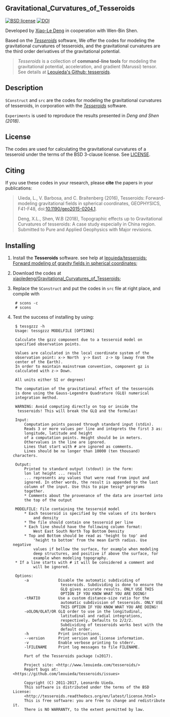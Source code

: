 ## Gravitational\_Curvatures\_of\_Tesseroids

[![BSD license](http://img.shields.io/badge/license-BSD-lightgrey.svg?style=flat)](https://github.com/xiaoledeng/Gravitational_Curvatures_of_Tesseroids/blob/master/LICENSE)
[![DOI](https://zenodo.org/badge/118716751.svg)](https://zenodo.org/badge/latestdoi/118716751)

Developed by [Xiao-Le Deng](https://github.com/xiaoledeng) in cooperation with Wen-Bin Shen.

Based on the *[Tesseroids](http://tesseroids.leouieda.com/)* software, We offer the codes for modeling the gravitational curvatures of tesseroids, and the gravitational curvatures are the third order derivatives of the gravitational potential.

>*Tesseroids* is a collection of **command-line tools**
for modeling the gravitational potential, acceleration, and
gradient (Marussi) tensor. See details at [Leouieda's Github: tesseroids](https://github.com/leouieda/tesseroids).

## Description

`SConstruct` and `src` are the codes for modeling the gravitational curvatures of tesseroids, in corporation with the *[Tesseroids](http://tesseroids.leouieda.com/)* software.

`Experiments` is used to reproduce the results presented in *Deng and Shen (2018)*. 

## License

The codes are used for calculating the gravitational curvatures of a tesseroid under the terms of the
BSD 3-clause license. See [LICENSE](https://github.com/xiaoledeng/Gravitational_Curvatures_of_Tesseroids/blob/master/LICENSE).

## Citing

If you use these codes in your research,
please **cite** the papers in your publications:

> Uieda, L., V. Barbosa, and C. Braitenberg (2016), Tesseroids: Forward-modeling gravitational fields in spherical coordinates, GEOPHYSICS, F41-F48, doi:[10.1190/geo2015-0204.1](http://dx.doi.org/10.1190/geo2015-0204.1).
> 
> Deng, X.L., Shen, W.B (2018), Topographic effects up to Gravitational Curvatures of tesseroids: A case study especially in China region. Submitted to Pure and Applied Geophysics with Major revisions.


## Installing

1. Install the **Tesseroids** software. see help at [leouieda/tesseroids: Forward modeling of gravity fields in spherical coordinates](https://github.com/leouieda/tesseroids);

2. Download the codes at [xiaoledeng/Gravitational\_Curvatures\_of\_Tesseroids](https://github.com/xiaoledeng/Gravitational_Curvatures_of_Tesseroids);

3. Replace the `SConstruct` and put the codes in `src` file at right place, and compile with 

	    # scons -c
	    # scons

4. Test the success of installing by using:

		$ tessgzzz -h
		Usage: tessgzzz MODELFILE [OPTIONS]

		Calculate the gzzz component due to a tesseroid model on
		specified observation points.

		Values are calculated in the local coordinate system of the
		observation point: x-> North  y-> East  z-> Up (away from the
		center of the Earth).
		In order to maintain mainstream convention, component gz is
		calculated with z-> Down.

		All units either SI or degrees!

		The computation of the gravitational effect of the tesseroids
		is done using the Gauss-Legendre Quadrature (GLQ) numerical
		integration method.

		WARNING: Avoid computing directly on top or inside the
         tesseroids! This will break the GLQ and the formulas!

		Input:
  			Computation points passed through standard input (stdin).
  			Reads 3 or more values per line and inteprets the first 3 as:
    		longitude, latitude and height
  			of a computation points. Height should be in meters.
  			Othervalues in the line are ignored.
  			Lines that start with # are ignored as comments.
  			Lines should be no longer than 10000 (ten thousand) characters.

		Output:
  			Printed to standard output (stdout) in the form:
    		lon lat height ... result
  			... represents any values that were read from input and
  			ignored. In other words, the result is appended to the last
  			column of the input. Use this to pipe tessg* programs
  			together.
  			* Comments about the provenance of the data are inserted into
    		the top of the output

		MODELFILE: File containing the tesseroid model
  			* Each tesseroid is specified by the values of its borders
    			and density
  			* The file should contain one tesseroid per line
  			* Each line should have the following column format:
      			West East South North Top Bottom Density
  			* Top and Bottom should be read as 'height to top' and
    			'height to bottom' from the mean Earth radius. Use negative
    			values if bellow the surface, for example when modeling
    			deep structures, and positive if above the surface, for
    			example when modeling topography.
  		* If a line starts with # it will be considered a comment and
    			will be ignored.

		Options:
  			-a             Disable the automatic subdividing of
                 			tesseroids. Subdividing is done to ensure the
                 			GLQ gives accurate results. ONLY USE THIS
                 			OPTION IF YOU KNOW WHAT YOU ARE DOING!
  			-tRATIO        Use a custom distance-size ratio for the
                 			automatic subdivision of tesseroids. ONLY USE
                 			THIS OPTION IF YOU KNOW WHAT YOU ARE DOING!
  			-oOLON/OLAT/OR GLQ order to use in the longitudinal,
                 			latitudinal and radial integrations,
                 			respectively. Defaults to 2/2/2.
                 			Subdividing of tesseroids works best with the
                 			default order.
  			-h             Print instructions.
  			--version      Print version and license information.
  			-v             Enable verbose printing to stderr.
  			-lFILENAME     Print log messages to file FILENAME.

			Part of the Tesseroids package (v2017).

			Project site: <http://www.leouieda.com/tesseroids/>
			Report bugs at: <https://github.com/leouieda/tesseroids/issues>

			Copyright (C) 2011-2017, Leonardo Uieda.
			This software is distributed under the terms of the BSD License:
			<http://tesseroids.readthedocs.org/en/latest/license.html>
			This is free software: you are free to change and redistribute it.
			There is NO WARRANTY, to the extent permitted by law.
